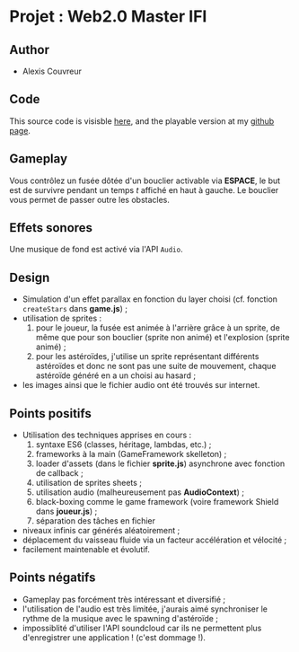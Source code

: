 # Projet : Web2.0 Master IFI

## Author

* Alexis Couvreur

## Code 

This source code is visisble [here](https://github.com/Zittoone/zittoone.github.io), and the playable version at my [github page](https://zittoone.github.io/).

## Gameplay

Vous contrôlez un fusée dôtée d'un bouclier activable via **ESPACE**, le but est de survivre pendant un temps *t* affiché en haut à gauche.
Le bouclier vous permet de passer outre les obstacles.

## Effets sonores

Une musique de fond est activé via l'API `Audio`.

## Design

* Simulation d'un effet parallax en fonction du layer choisi (cf. fonction `createStars` dans **game.js**) ;
* utilisation de sprites :
    1. pour le joueur, la fusée est animée à l'arrière grâce à un sprite, de même que pour son bouclier (sprite non animé) et l'explosion (sprite animé) ;
    2. pour les astéroïdes, j'utilise un sprite représentant différents astéroïdes et donc ne sont pas une suite de mouvement, chaque astéroïde généré en a un choisi au hasard ;
* les images ainsi que le fichier audio ont été trouvés sur internet.

## Points positifs

* Utilisation des techniques apprises en cours :
    1. syntaxe ES6 (classes, héritage, lambdas, etc.) ;
    2. frameworks à la main (GameFramework skelleton) ;
    3. loader d'assets (dans le fichier **sprite.js**) asynchrone avec fonction de callback ;
    4. utilisation de sprites sheets ;
    5. utilisation audio (malheureusement pas **AudioContext**) ;
    6. black-boxing comme le game framework (voire framework Shield dans **joueur.js**) ;
    7. séparation des tâches en fichier
* niveaux infinis car générés aléatoirement ;
* déplacement du vaisseau fluide via un facteur accélération et vélocité ;
* facilement maintenable et évolutif.

## Points négatifs

* Gameplay pas forcément très intéressant et diversifié ;
* l'utilisation de l'audio est très limitée, j'aurais aimé synchroniser le rythme de la musique avec le spawning d'astéroïde ;
* impossiblité d'utiliser l'API soundcloud car ils ne permettent plus d'enregistrer une application ! (c'est dommage !).
